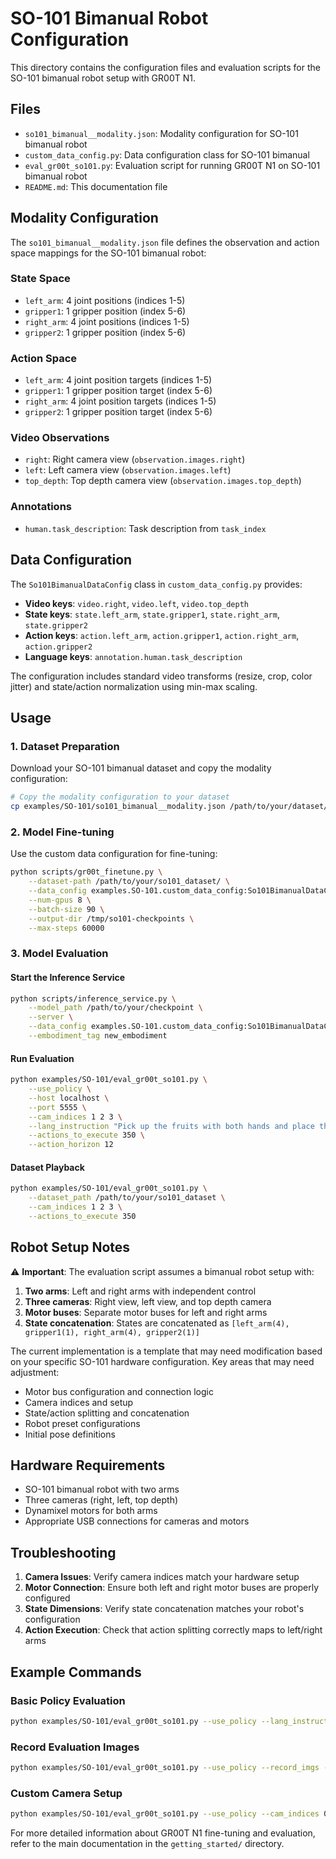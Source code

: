 # SO-101 Bimanual Robot Configuration

This directory contains the configuration files and evaluation scripts for the SO-101 bimanual robot setup with GR00T N1.

## Files

- `so101_bimanual__modality.json`: Modality configuration for SO-101 bimanual robot
- `custom_data_config.py`: Data configuration class for SO-101 bimanual
- `eval_gr00t_so101.py`: Evaluation script for running GR00T N1 on SO-101 bimanual robot
- `README.md`: This documentation file

## Modality Configuration

The `so101_bimanual__modality.json` file defines the observation and action space mappings for the SO-101 bimanual robot:

### State Space
- `left_arm`: 4 joint positions (indices 1-5)
- `gripper1`: 1 gripper position (index 5-6)
- `right_arm`: 4 joint positions (indices 1-5) 
- `gripper2`: 1 gripper position (index 5-6)

### Action Space
- `left_arm`: 4 joint position targets (indices 1-5)
- `gripper1`: 1 gripper position target (index 5-6)
- `right_arm`: 4 joint position targets (indices 1-5)
- `gripper2`: 1 gripper position target (index 5-6)

### Video Observations
- `right`: Right camera view (`observation.images.right`)
- `left`: Left camera view (`observation.images.left`)
- `top_depth`: Top depth camera view (`observation.images.top_depth`)

### Annotations
- `human.task_description`: Task description from `task_index`

## Data Configuration

The `So101BimanualDataConfig` class in `custom_data_config.py` provides:

- **Video keys**: `video.right`, `video.left`, `video.top_depth`
- **State keys**: `state.left_arm`, `state.gripper1`, `state.right_arm`, `state.gripper2`
- **Action keys**: `action.left_arm`, `action.gripper1`, `action.right_arm`, `action.gripper2`
- **Language keys**: `annotation.human.task_description`

The configuration includes standard video transforms (resize, crop, color jitter) and state/action normalization using min-max scaling.

## Usage

### 1. Dataset Preparation

Download your SO-101 bimanual dataset and copy the modality configuration:

```bash
# Copy the modality configuration to your dataset
cp examples/SO-101/so101_bimanual__modality.json /path/to/your/dataset/meta/modality.json
```

### 2. Model Fine-tuning

Use the custom data configuration for fine-tuning:

```bash
python scripts/gr00t_finetune.py \
    --dataset-path /path/to/your/so101_dataset/ \
    --data_config examples.SO-101.custom_data_config:So101BimanualDataConfig \
    --num-gpus 8 \
    --batch-size 90 \
    --output-dir /tmp/so101-checkpoints \
    --max-steps 60000
```

### 3. Model Evaluation

#### Start the Inference Service

```bash
python scripts/inference_service.py \
    --model_path /path/to/your/checkpoint \
    --server \
    --data_config examples.SO-101.custom_data_config:So101BimanualDataConfig \
    --embodiment_tag new_embodiment
```

#### Run Evaluation

```bash
python examples/SO-101/eval_gr00t_so101.py \
    --use_policy \
    --host localhost \
    --port 5555 \
    --cam_indices 1 2 3 \
    --lang_instruction "Pick up the fruits with both hands and place them on the plate." \
    --actions_to_execute 350 \
    --action_horizon 12
```

#### Dataset Playback

```bash
python examples/SO-101/eval_gr00t_so101.py \
    --dataset_path /path/to/your/so101_dataset \
    --cam_indices 1 2 3 \
    --actions_to_execute 350
```

## Robot Setup Notes

⚠️ **Important**: The evaluation script assumes a bimanual robot setup with:

1. **Two arms**: Left and right arms with independent control
2. **Three cameras**: Right view, left view, and top depth camera
3. **Motor buses**: Separate motor buses for left and right arms
4. **State concatenation**: States are concatenated as `[left_arm(4), gripper1(1), right_arm(4), gripper2(1)]`

The current implementation is a template that may need modification based on your specific SO-101 hardware configuration. Key areas that may need adjustment:

- Motor bus configuration and connection logic
- Camera indices and setup
- State/action splitting and concatenation
- Robot preset configurations
- Initial pose definitions

## Hardware Requirements

- SO-101 bimanual robot with two arms
- Three cameras (right, left, top depth)
- Dynamixel motors for both arms
- Appropriate USB connections for cameras and motors

## Troubleshooting

1. **Camera Issues**: Verify camera indices match your hardware setup
2. **Motor Connection**: Ensure both left and right motor buses are properly configured
3. **State Dimensions**: Verify state concatenation matches your robot's configuration
4. **Action Execution**: Check that action splitting correctly maps to left/right arms

## Example Commands

### Basic Policy Evaluation
```bash
python examples/SO-101/eval_gr00t_so101.py --use_policy --lang_instruction "Pick up the object with both hands"
```

### Record Evaluation Images
```bash
python examples/SO-101/eval_gr00t_so101.py --use_policy --record_imgs --actions_to_execute 100
```

### Custom Camera Setup
```bash
python examples/SO-101/eval_gr00t_so101.py --use_policy --cam_indices 0 1 2
```

For more detailed information about GR00T N1 fine-tuning and evaluation, refer to the main documentation in the `getting_started/` directory.
